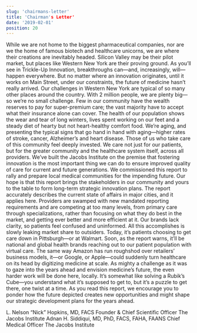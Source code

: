 ```yaml
---
slug: 'chairmans-letter'
title: 'Chairman's Letter'
date: '2019-02-01'
position: 20
---
```


While we are not home to the biggest pharmaceutical companies, nor are we the home of famous biotech and healthcare unicorns, we are where their creations are inevitably headed. Silicon Valley may be their pilot market, but places like Western New York are their proving ground. As you’ll see in Trickle-Up Innovation, breakthroughs can—and, increasingly, will—happen everywhere. But no matter where an innovation originates, until it works on Main Street, under our constraints, the future of medicine hasn’t really arrived.
Our challenges in Western New York are typical of so many other places around the country. With 2 million people, we are plenty big—so we’re no small challenge. Few in our community have the wealth reserves to pay for super-premium care; the vast majority have to accept what their insurance alone can cover. The health of our population shows the wear and tear of long winters, lives spent working on our feet and a steady diet of hearty but not heart-healthy comfort food. We’re aging, and presenting the typical signs that go hand in hand with aging—higher rates of stroke, cancer, Alzheimer’s and heart disease.
Those of us who take care of this community feel deeply invested. We care not just for our patients, but for the greater community and the healthcare system itself, across all providers. We’ve built the Jacobs Institute on the premise that fostering innovation is the most important thing we can do to ensure improved quality of care for current and future generations. We commissioned this report to rally and prepare local medical communities for the impending future. Our hope is that this report brings the stakeholders in our community and yours to the table to form long-term strategic innovation plans.
The report accurately describes the current state of affairs in major cities, and it applies here. Providers are swamped with new mandated reporting requirements and are competing at too many levels, from primary care through specializations, rather than focusing on what they do best in the market, and getting ever better and more efficient at it. Our brands lack clarity, so patients feel confused and uninformed. All this accomplishes is slowly leaking market share to outsiders. Today, it’s patients choosing to get care down in Pittsburgh—or at Walmart. Soon, as the report warns, it’ll be national and global health brands reaching out to our patient population with virtual care. The same way Amazon has run roughshod over retailers’ business models, it—or Google, or Apple—could suddenly turn healthcare on its head by digitizing medicine at scale.
As mighty a challenge as it was to gaze into the years ahead and envision medicine’s future, the even harder work will be done here, locally. It’s somewhat like solving a Rubik’s Cube—you understand what it’s supposed to get to, but it’s a puzzle to get there, one twist at a time. As you read this report, we encourage you to ponder how the future depicted creates new opportunities and might shape our strategic development plans for the years ahead.

L. Nelson “Nick” Hopkins, MD, FACS Founder & Chief Scientific Officer
The Jacobs Institute
Adnan H. Siddiqui, MD, PhD, FACS, FAHA, FAANS
Chief Medical Officer
The Jacobs Institute
